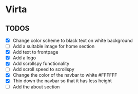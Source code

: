 # Virta
## TODOS
 - [x] Change color scheme to black text on white background
 - [ ] Add a suitable image for home section
 - [x] Add text to frontpage
 - [x] Add a logo
 - [x] Add scrollspy functionality
 - [ ] Add scroll speed to scrollspy 
 - [x] Change the color of the navbar to white #FFFFFF
 - [x] Thin down the navbar so that it has less height
 - [ ] Add the about section
